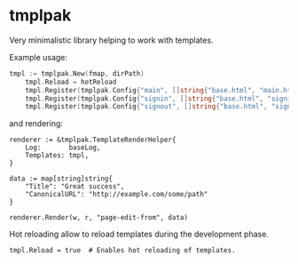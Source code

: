 # tmplpak

Very minimalistic library helping to work with templates.

Example usage:

```go
tmpl := tmplpak.New(fmap, dirPath)
	tmpl.Reload = hotReload
	tmpl.Register(tmplpak.Config{"main", []string{"base.html", "main.html"}})
	tmpl.Register(tmplpak.Config{"signin", []string{"base.html", "signin.html"}})
	tmpl.Register(tmplpak.Config{"signout", []string{"base.html", "signout.html"}})
```

and rendering:

```
renderer := &tmplpak.TemplateRenderHelper{
    Log:       baseLog,
    Templates: tmpl,
}

data := map[string]string{
    "Title": "Great success",
    "CanonicalURL": "http://example.com/some/path"
}

renderer.Render(w, r, "page-edit-from", data)
```

Hot reloading allow to reload templates during the development phase.
```
tmpl.Reload = true  # Enables hot reloading of templates.
``` 